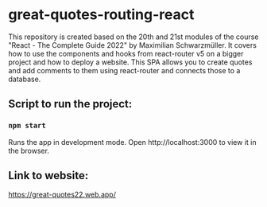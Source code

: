 # great-quotes-routing-react
This repository is created based on the 20th and 21st modules of the course "React - The Complete Guide 2022" by Maximilian Schwarzmüller. It covers how to use the components and hooks from react-router v5 on a bigger project and how to deploy a website. This SPA allows you to create quotes and add comments to them using react-router and connects those to a database.

## Script to run the project:

### `npm start`

Runs the app in development mode.
Open http://localhost:3000 to view it in the browser.

## Link to website:

https://great-quotes22.web.app/
